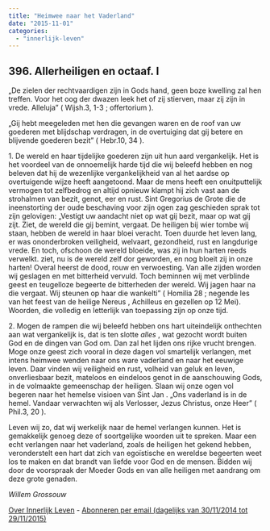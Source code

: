 ```yaml
---
title: "Heimwee naar het Vaderland"
date: "2015-11-01"
categories: 
  - "innerlijk-leven"
---
```


## 396\. Allerheiligen en octaaf. I

„De zielen der rechtvaardigen zijn in Gods hand, geen boze kwelling zal hen treffen. Voor het oog der dwazen leek het of zij stierven, maar zij zijn in vrede. Alleluja” ( Wijsh.3, 1-3 ; offertorium ).

„Gij hebt meegeleden met hen die gevangen waren en de roof van uw goederen met blijdschap verdragen, in de overtuiging dat gij betere en blijvende goederen bezit” ( Hebr.10, 34 ).

1\. De wereld en haar tijdelijke goederen zijn uit hun aard vergankelijk. Het is het voordeel van de onnoemelijk harde tijd die wij beleefd hebben en nog beleven dat hij de wezenlijke vergankelijkheid van al het aardse op overtuigende wijze heeft aangetoond. Maar de mens heeft een onuitputtelijk vermogen tot zelfbedrog en altijd opnieuw klampt hij zich vast aan de strohalmen van bezit, genot, eer en rust. Sint Gregorius de Grote die de ineenstorting der oude beschaving voor zijn ogen zag geschieden sprak tot zijn gelovigen: „Vestigt uw aandacht niet op wat gij bezit, maar op wat gij zijt. Ziet, de wereld die gij bemint, vergaat. De heiligen bij wier tombe wij staan, hebben de wereld in haar bloei veracht. Toen duurde het leven lang, er was ononderbroken veiligheid, welvaart, gezondheid, rust en langdurige vrede. En toch, ofschoon de wereld bloeide, was zij in hun harten reeds verwelkt. ziet, nu is de wereld zelf dor geworden, en nog bloeit zij in onze harten! Overal heerst de dood, rouw en verwoesting. Van alle zijden worden wij geslagen en met bitterheid vervuld. Toch beminnen wij met verblinde geest en teugelloze begeerte de bitterheden der wereld. Wij jagen haar na die vergaat. Wij steunen op haar die wankelti” ( Homilia 28 ; negende les van het feest van de heilige Nereus , Achilleus en gezellen op 12 Mei). Woorden, die volledig en letterlijk van toepassing zijn op onze tijd.

2\. Mogen de rampen die wij beleefd hebben ons hart uiteindelijk onthechten aan wat vergankelijk is, dat is ten slotte _alles_ , wat gezocht wordt buiten God en de dingen van God om. Dan zal het lijden ons rijke vrucht brengen. Moge onze geest zich vooral in deze dagen vol smartelijk verlangen, met intens heimwee wenden naar ons ware vaderland en naar het eeuwige leven. Daar vinden wij veiligheid en rust, volheid van geluk en leven, onverliesbaar bezit, mateloos en eindeloos genot in de aanschouwing Gods, in de volmaakte gemeenschap der heiligen. Slaan wij onze ogen vol begeren naar het hemelse visioen van Sint Jan . „Ons vaderland is in de hemel. Vandaar verwachten wij als Verlosser, Jezus Christus, onze Heer” ( Phil.3, 20 ).

Leven wij zo, dat wij werkelijk naar de hemel verlangen kunnen. Het is gemakkelijk genoeg deze of soortgelijke woorden uit te spreken. Maar een echt verlangen naar het vaderland, zoals de heiligen het gekend hebben, veronderstelt een hart dat zich van egoïstische en wereldse begeerten weet los te maken en dat brandt van liefde voor God en de mensen. Bidden wij door de voorspraak der Moeder Gods en van alle heiligen met aandrang om deze grote genaden.

_Willem Grossouw_

[Over Innerlijk Leven](/blog/een-jaar-lang-innerlijk-leven-op-geloven-leren/) - [Abonneren per email (dagelijks van 30/11/2014 tot 29/11/2015)](http://eepurl.com/9P3DT)
